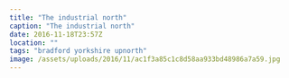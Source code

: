 ```yaml
---
title: "The industrial north"
caption: "The industrial north"
date: 2016-11-18T23:57Z
location: ""
tags: "bradford yorkshire upnorth"
image: /assets/uploads/2016/11/ac1f3a85c1c8d58aa933bd48986a7a59.jpg
---
```

